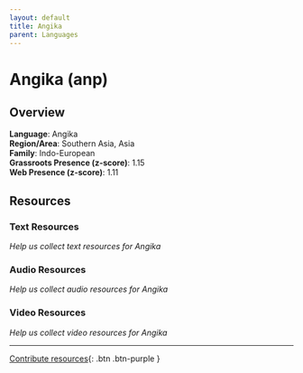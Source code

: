```yaml
---
layout: default
title: Angika
parent: Languages
---
```


# Angika (anp)

## Overview

**Language**: Angika  
**Region/Area**: Southern Asia, Asia  
**Family**: Indo-European  
**Grassroots Presence (z-score)**: 1.15  
**Web Presence (z-score)**: 1.11  

## Resources

### Text Resources
*Help us collect text resources for Angika*

### Audio Resources
*Help us collect audio resources for Angika*

### Video Resources
*Help us collect video resources for Angika*

---

[Contribute resources](https://forms.office.com/e/1SfLJx3u1r){: .btn .btn-purple }
